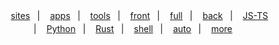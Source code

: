 <ul style="display:flex;justify-content:center;flex-wrap:wrap;list-style-type:'|';line-height:1.5">
  <li style="list-style-type:none;padding:0 1rem"><a href="https://github.com/barcek?tab=repositories&q=site&type=&language=&sort=">sites</a></li>
  <li style="padding:0 1rem"><a href="https://github.com/barcek?tab=repositories&q=app&type=&language=&sort=">apps</a></li>
  <li style="padding:0 1rem"><a href="https://github.com/barcek?tab=repositories&q=tool&type=&language=&sort=">tools</a></li>
  <li style="padding:0 1rem"><a href="https://github.com/barcek?tab=repositories&q=front&type=&language=&sort=">front</a></li>
  <li style="padding:0 1rem"><a href="https://github.com/barcek?tab=repositories">full</a></li>
  <li style="padding:0 1rem"><a href="https://github.com/barcek?tab=repositories&q=back&type=&language=&sort=">back</a></li>
  <li style="padding:0 1rem"><a href="https://github.com/barcek?tab=repositories&q=js&type=&language=&sort=">JS-TS</a></li>
  <li style="padding:0 1rem"><a href="https://github.com/barcek?tab=repositories&q=python&type=&language=&sort=">Python</a></li>
  <li style="padding:0 1rem"><a href="https://github.com/barcek?tab=repositories&q=rust&type=&language=&sort=">Rust</a></li>
  <li style="padding:0 1rem"><a href="https://github.com/barcek?tab=repositories&q=shell&type=&language=&sort=">shell</a></li>
  <li style="padding:0 1rem"><a href="https://github.com/barcek?tab=repositories&q=automation&type=&language=&sort=">auto</a></li>
  <li style="padding:0 1rem"><a href="https://barcek.github.io/augomate/index.html">more</a></li>
</ul>
